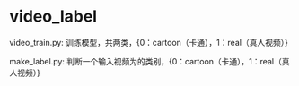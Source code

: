 # video_label
video_train.py: 训练模型，共两类，{0：cartoon（卡通），1：real（真人视频）}

make_label.py: 判断一个输入视频为的类别，{0：cartoon（卡通），1：real（真人视频）}



